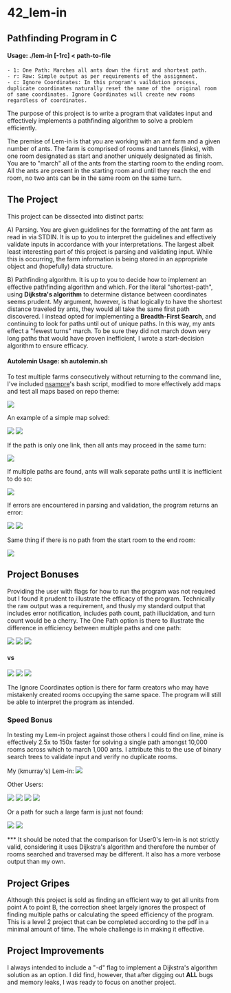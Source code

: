 # 42_lem-in
## Pathfinding Program in C

#### Usage: ./lem-in [-1rc] < path-to-file
    - 1: One Path: Marches all ants down the first and shortest path.
    - r: Raw: Simple output as per requirements of the assignment.
    - c: Ignore Coordinates: In this program's vaildation process, duplicate coordinates naturally reset the name of the  original room of same coordinates. Ignore Coordinates will create new rooms regardless of coordinates.

The purpose of this project is to write a program that validates input and effectively implements a pathfinding algorithm to solve a problem efficiently.

The premise of Lem-in is that you are working with an ant farm and a given number of ants. The farm is comprised of rooms and tunnels (links), with one room designated as start and another uniquely designated as finish. You are to "march" all of the ants from the starting room to the ending room. All the ants are present in the starting room and until they reach the end room, no two ants can be in the same room on the same turn.

## The Project

This project can be dissected into distinct parts:

A) Parsing. You are given guidelines for the formatting of the ant farm as read in via STDIN. It is up to you to interpret the guidelines and effectively validate inputs in accordance with your interpretations. The largest albeit least interesting part of this project is parsing and validating input. While this is occurring, the farm information is being stored in an appropriate object and (hopefully) data structure.

B) Pathfinding algorithm. It is up to you to decide how to implement an effective pathfinding algorithm and which. For the literal "shortest-path", using <b>Dijkstra's algorithm</b> to determine distance between coordinates seems prudent. My argument, however, is that logically to have the shortest distance traveled by ants, they would all take the same first path discovered. I instead opted for implementing a <b>Breadth-First Search</b>, and continuing to look for paths until out of unique paths. In this way, my ants effect a "fewest turns" march. To be sure they did not march down very long paths that would have proven inefficient, I wrote a start-decision algorithm to ensure efficacy.
 
#### Autolemin Usage: sh autolemin.sh

To test multiple farms consecutively without returning to the command line, I've included <a href="https://github.com/nsampre">nsampre</a>'s bash script, modified to more effectively add maps and test all maps based on repo theme:

![](/screenshots/autolemin.png)

An example of a simple map solved:

![](/screenshots/maps/maps_copmap.png)
![](/screenshots/maps/maps_cobmap_result.png)

If the path is only one link, then all ants may proceed in the same turn:

![](/screenshots/maps/maps_simple_onestep.png)

If multiple paths are found, ants will walk separate paths until it is inefficient to do so:

![](/screenshots/maps/maps_simple_diamond.png)

If errors are encountered in parsing and validation, the program returns an error:

![](/screenshots/maps/maps_error_illegal.png)
![](/screenshots/maps/maps_error_overflow.png)

Same thing if there is no path from the start room to the end room:

![](/screenshots/maps/maps_error_noroute.png)

## Project Bonuses

Providing the user with flags for how to run the program was not required but I found it prudent to illustrate the efficacy of the program. Technically the raw output was a requirement, and thusly my standard output that includes error notification, includes path count, path illucidation, and turn count would be a cherry. The One Path option is there to illustrate the difference in efficiency between multiple paths and one path:

![](/screenshots/maps/mmkr_multipath.png)
![](/screenshots/maps/mmkr_multipath_paths.png)
![](/screenshots/maps/mmkr_multipath_turns.png)

#### vs

![](/screenshots/maps/mmkr_singlepath.png)
![](/screenshots/maps/mmkr_singlepath_path.png)
![](/screenshots/maps/mmkr_singlepath_turns.png)

The Ignore Coordinates option is there for farm creators who may have mistakenly created rooms occupying the same space. The program will still be able to interpret the program as intended.

### Speed Bonus

In testing my Lem-in project against those others I could find on line, mine is effectively 2.5x to 150x faster for solving a single path amongst 10,000 rooms across which to march 1,000 ants. I attribute this to the use of binary search trees to validate input and verify no duplicate rooms.

My (kmurray's) Lem-in:
![](/screenshots/time/time_lemin_kmurray.png) 

Other Users:

![](/screenshots/time/time_lemin_kdavis.png)
![](/screenshots/time/time_lemin_raphael.png)
![](/screenshots/time/time_lemin_barong.png)
![](/screenshots/time/time_lemin_nsampre.png)

Or a path for such a large farm is just not found:

![](/screenshots/time/time_lemin_wouterbeets.png)
![](/screenshots/time/time_lemin_rschramm.png)

*** It should be noted that the comparison for User0's lem-in is not strictly valid, considering it uses Dijkstra's algorithm and therefore the number of rooms searched and traversed may be different. It also has a more verbose output than my own.

## Project Gripes

Although this project is sold as finding an efficient way to get all units from point A to point B, the correction sheet largely ignores the prospect of finding multiple paths or calculating the speed efficiency of the program. This is a level 2 project that can be completed according to the pdf in a minimal amount of time. The whole challenge is in making it effective.

## Project Improvements

I always intended to include a "-d" flag to implement a Dijkstra's algorithm solution as an option. I did find, however, that after digging out <b>ALL</b> bugs and memory leaks,  I was ready to focus on another project.
